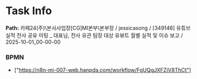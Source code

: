 # Task Info

**Path:** 카페24(주)\본사사업장\[CG]MI본부\본부장 / jessicasong / [349146] 유튜브 실적 전사 공유 미팅 _ 대표님, 전사 유관 팀장 대상 유뷰트 월별 실적 및 이슈 보고 / 2025-10-01_00-00-00

### BPMN
- ["https://n8n-mi-007-web.hanpda.com/workflow/FgUQgJXFZiV8ThCt"]

